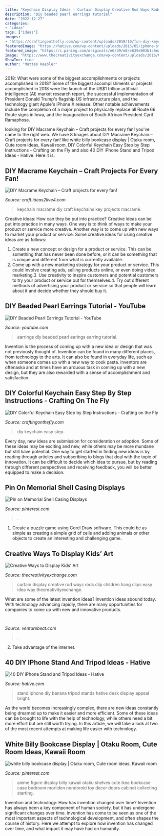 ```yaml
---
title: "Keychain Display Ideas - Curtain Display Creative Rod Ways Rods Clip Children Hang Clips Easy Idea Way Thecreativityexchange"
description: "Diy beaded pearl earrings tutorial"
date: "2022-12-27"
categories:
- "ideas"
tags: ["ideas"]
images:
- "https://craftingonthefly.com/wp-content/uploads/2019/10/fun-diy-keychain-tutorial.jpg"
featuredImage: "https://hative.com/wp-content/uploads/2015/05/iphone-stands-and-tripods/34-diy-iphone-stands-and-tripods.jpg"
featured_image: "https://i.pinimg.com/originals/e6/39/e0/e639e003b1c6ea99fd7d94fd0eb75974.jpg"
image: "https://www.thecreativityexchange.com/wp-content/uploads/2016/04/Curtain-Rod-Gallery.jpg"
ShowToc: true
author: "Matteo Keebler"
---
```



2018: What were some of the biggest accomplishments or projects accomplished in 2018?
Some of the biggest accomplishments or projects accomplished in 2018 were the launch of the US$1 trillion artificial intelligence (AI) market research report, the successful implementation of President Donald Trump's flagship US infrastructure plan, and the technology giant Apple's iPhone X release. Other notable achievements include the completion of a major project to physically replace all Route 66 Route signs in Iowa, and the inauguration of South African President Cyril Ramaphosa.

	

		
looking for DIY Macrame Keychain – Craft projects for every fan! you've came to the right web. We have 8 Images about DIY Macrame Keychain – Craft projects for every fan! like white billy bookcase display | Otaku room, Cute room ideas, Kawaii room, DIY Colorful Keychain Easy Step by Step Instructions - Crafting on the Fly and also 40 DIY iPhone Stand and Tripod Ideas - Hative. Here it is:
		
    
## DIY Macrame Keychain – Craft Projects For Every Fan!

<img loading=lazy src="https://craft.ideas2live4.com/wp-content/uploads/sites/4/2019/03/Macrame-Keychain-04.png" onerror="this.onerror=null;this.src='https://tse4.mm.bing.net/th?id=OIP.gIPr1gXFmdFCmVzxIfspuQHaHa&amp;pid=15.1';" alt="DIY Macrame Keychain – Craft projects for every fan!">

_Source: craft.ideas2live4.com_

>keychain macrame diy craft keychains key projects macramé. 

	

Creative ideas: How can they be put into practice?
Creative ideas can be put into practice in many ways. One way is to think of ways to make your product or service more creative. Another way is to come up with new ways to market your product or service. Some creative ideas for using creative ideas are as follows:
1. Create a new concept or design for a product or service. This can be something that has never been done before, or it can be something that is unique and different from what is currently available.
2. Come up with a new marketing strategy for your product or service. This could involve creating ads, selling products online, or even doing video marketing.3. Use creativity to inspire customers and potential customers to try your product or service out for themselves.4. Try out different methods of advertising your product or service so that people will learn about it and decide whether they should buy it.

    
## DIY Beaded Pearl Earrings Tutorial - YouTube

<img loading=lazy src="https://i.ytimg.com/vi/55VjJD4ROGM/maxresdefault.jpg" onerror="this.onerror=null;this.src='https://tse4.mm.bing.net/th?id=OIP.acdYVjpw0O6aFCEZsLOLcwHaEK&amp;pid=15.1';" alt="DIY Beaded Pearl Earrings Tutorial - YouTube">

_Source: youtube.com_

>earrings diy beaded pearl earings earring tutorial. 

	

Invention is the process of coming up with a new idea or design that was not previously thought of. Invention can be found in many different places, from technology to the arts. It can also be found in everyday life, such as when someone comes up with a new way to cook pasta. Inventors are oftenaska and at times have an arduous task in coming up with a new design, but they are also rewarded with a sense of accomplishment and satisfaction.

    
## DIY Colorful Keychain Easy Step By Step Instructions - Crafting On The Fly

<img loading=lazy src="https://craftingonthefly.com/wp-content/uploads/2019/10/fun-diy-keychain-tutorial.jpg" onerror="this.onerror=null;this.src='https://tse2.mm.bing.net/th?id=OIP.HdMkXQ_G3pgqz-dk2fzL-AHaJ7&amp;pid=15.1';" alt="DIY Colorful Keychain Easy Step by Step Instructions - Crafting on the Fly">

_Source: craftingonthefly.com_

>diy keychain easy step. 

	

Every day, new ideas are submission for consideration or adoption. Some of these ideas may be exciting and new, while others may be more mundane but still have potential. One way to get started in finding new ideas is by reading through articles and subscribing to blogs that deal with the topic of innovation. It can be difficult to decide which idea to pursue, but by reading through different perspectives and receiving feedback, you will be better equipped to make a decision.

    
## Pin On Memorial Shell Casing Displays

<img loading=lazy src="https://i.pinimg.com/originals/e6/39/e0/e639e003b1c6ea99fd7d94fd0eb75974.jpg" onerror="this.onerror=null;this.src='https://tse1.mm.bing.net/th?id=OIP.rLWGDeYTh_q5F4BzGWuI0gHaJ4&amp;pid=15.1';" alt="Pin on Memorial Shell Casing Displays">

_Source: pinterest.com_

>. 

	

1. Create a puzzle game using Corel Draw software. This could be as simple as creating a simple grid of cells and adding animals or other objects to create an interesting and challenging game. 

    
## Creative Ways To Display Kids’ Art

<img loading=lazy src="https://www.thecreativityexchange.com/wp-content/uploads/2016/04/Curtain-Rod-Gallery.jpg" onerror="this.onerror=null;this.src='https://tse1.mm.bing.net/th?id=OIP.kKnrVxl80GD7eppUfS4TJwHaFj&amp;pid=15.1';" alt="Creative Ways to Display Kids’ Art">

_Source: thecreativityexchange.com_

>curtain display creative rod ways rods clip children hang clips easy idea way thecreativityexchange. 

	

What are some of the latest invention ideas?
Invention ideas abound today. With technology advancing rapidly, there are many opportunities for companies to come up with new and innovative products.

    
## 

<img loading=lazy src="https://venturebeat.com/wp-content/uploads/2018/09/IMG_20180903_102707-1.jpg?w=757" onerror="this.onerror=null;this.src='https://tse3.mm.bing.net/th?id=OIP.Dnhhdm2edEw4m6F1HTB_ZgHaF3&amp;pid=15.1';" alt="">

_Source: venturebeat.com_

>. 

	

2. Take advantage of the internet.

    
## 40 DIY IPhone Stand And Tripod Ideas - Hative

<img loading=lazy src="https://hative.com/wp-content/uploads/2015/05/iphone-stands-and-tripods/34-diy-iphone-stands-and-tripods.jpg" onerror="this.onerror=null;this.src='https://tse2.mm.bing.net/th?id=OIP.hEESi2KgLYFncvwId6ZfJwHaF2&amp;pid=15.1';" alt="40 DIY iPhone Stand and Tripod Ideas - Hative">

_Source: hative.com_

>stand iphone diy banana tripod stands hative desk display appeal bright. 

	

As the world becomes increasingly complex, there are new ideas constantly being dreamed up to make it easier and more efficient. Some of these ideas can be brought to life with the help of technology, while others need a bit more effort but are still worth trying. In this article, we will take a look at two of the most recent attempts at making life easier with technology.

    
## White Billy Bookcase Display | Otaku Room, Cute Room Ideas, Kawaii Room

<img loading=lazy src="https://i.pinimg.com/originals/13/21/1c/13211c86567b70e84e91108978c09446.jpg" onerror="this.onerror=null;this.src='https://tse3.mm.bing.net/th?id=OIP.ulDW2-8YuXPEQUZMxLQCSAHaLH&amp;pid=15.1';" alt="white billy bookcase display | Otaku room, Cute room ideas, Kawaii room">

_Source: pinterest.com_

>anime figure display billy kawaii otaku shelves cute ikea bookcase case bedroom morliden nendoroid toy decor doors cabinet collecting starting. 

	

Invention and technology: How has invention changed over time?
Invention has always been a key component of human society, but it has undergone significant changes over time. Invention has come to be seen as one of the most important aspects of technological development, and often shapes the course of history. Here we attempt to explore how invention has changed over time, and what impact it may have had on humanity.

